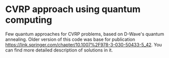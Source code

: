 # CVRP approach using quantum computing

Few quantum approaches for CVRP problems, based on D-Wave's quantum annealing. Older version of this code was base for publication https://link.springer.com/chapter/10.1007%2F978-3-030-50433-5_42. You can find more detailed description of solutions in it.
